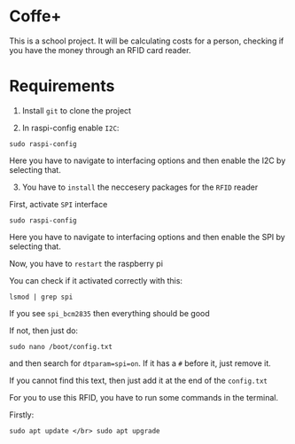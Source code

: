 # Coffe+
 This is a school project. It will be calculating costs for a person, checking if you have the money through an RFID card reader.


# Requirements

1. Install `git` to clone the project

2. In raspi-config enable `I2C`:

```sudo raspi-config```

Here you have to navigate to interfacing options and then enable the I2C by selecting that.

3. You have to `install` the neccesery packages for the `RFID` reader

First, activate `SPI` interface

```sudo raspi-config```

Here you have to navigate to interfacing options and then enable the SPI by selecting that.

Now, you have to `restart` the raspberry pi

You can check if it activated correctly with this: 

```lsmod | grep spi```

If you see `spi_bcm2835` then everything should be good

If not, then just do:

```sudo nano /boot/config.txt```

and then search for `dtparam=spi=on`. If it has a `#` before it, just remove it.

If you cannot find this text, then just add it at the end of the `config.txt`

For you to use this RFID, you have to run some commands in the terminal.

Firstly:

```sudo apt update </br> sudo apt upgrade```